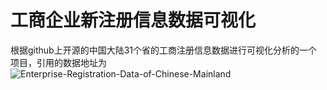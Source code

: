 # 工商企业新注册信息数据可视化
根据github上开源的中国大陆31个省的工商注册信息数据进行可视化分析的一个项目，引用的数据地址为![Enterprise-Registration-Data-of-Chinese-Mainland](https://github.com/imhuster/Enterprise-Registration-Data-of-Chinese-Mainland)
